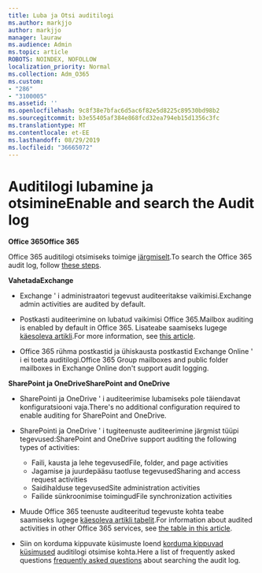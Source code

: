 ```yaml
---
title: Luba ja Otsi auditilogi
ms.author: markjjo
author: markjjo
manager: lauraw
ms.audience: Admin
ms.topic: article
ROBOTS: NOINDEX, NOFOLLOW
localization_priority: Normal
ms.collection: Adm_O365
ms.custom:
- "286"
- "3100005"
ms.assetid: ''
ms.openlocfilehash: 9c8f38e7bfac6d5ac6f82e5d8225c89530bd98b2
ms.sourcegitcommit: b3e55405af384e868fcd32ea794eb15d1356c3fc
ms.translationtype: MT
ms.contentlocale: et-EE
ms.lasthandoff: 08/29/2019
ms.locfileid: "36665072"
---
```

# <a name="enable-and-search-the-audit-log"></a><span data-ttu-id="f9057-102">Auditilogi lubamine ja otsimine</span><span class="sxs-lookup"><span data-stu-id="f9057-102">Enable and search the Audit log</span></span>

<span data-ttu-id="f9057-103">**Office 365**</span><span class="sxs-lookup"><span data-stu-id="f9057-103">**Office 365**</span></span>

<span data-ttu-id="f9057-104">Office 365 auditilogi otsimiseks toimige [järgmiselt](https://docs.microsoft.com/office365/securitycompliance/search-the-audit-log-in-security-and-compliance#search-the-audit-log).</span><span class="sxs-lookup"><span data-stu-id="f9057-104">To search the Office 365 audit log, follow [these steps](https://docs.microsoft.com/office365/securitycompliance/search-the-audit-log-in-security-and-compliance#search-the-audit-log).</span></span>

<span data-ttu-id="f9057-105">**Vahetada**</span><span class="sxs-lookup"><span data-stu-id="f9057-105">**Exchange**</span></span>

- <span data-ttu-id="f9057-106">Exchange ' i administraatori tegevust auditeeritakse vaikimisi.</span><span class="sxs-lookup"><span data-stu-id="f9057-106">Exchange admin activities are audited by default.</span></span>

- <span data-ttu-id="f9057-107">Postkasti auditeerimine on lubatud vaikimisi Office 365.</span><span class="sxs-lookup"><span data-stu-id="f9057-107">Mailbox auditing is enabled by default in Office 365.</span></span> <span data-ttu-id="f9057-108">Lisateabe saamiseks lugege [käesoleva artikli](https://docs.microsoft.com/office365/securitycompliance/enable-mailbox-auditing).</span><span class="sxs-lookup"><span data-stu-id="f9057-108">For more information, see  [this article](https://docs.microsoft.com/office365/securitycompliance/enable-mailbox-auditing).</span></span>

- <span data-ttu-id="f9057-109">Office 365 rühma postkastid ja ühiskausta postkastid Exchange Online ' i ei toeta auditilogi.</span><span class="sxs-lookup"><span data-stu-id="f9057-109">Office 365 Group mailboxes and public folder mailboxes in Exchange Online don't support audit logging.</span></span>

<span data-ttu-id="f9057-110">**SharePoint ja OneDrive**</span><span class="sxs-lookup"><span data-stu-id="f9057-110">**SharePoint and OneDrive**</span></span>

- <span data-ttu-id="f9057-111">SharePointi ja OneDrive ' i auditeerimise lubamiseks pole täiendavat konfiguratsiooni vaja.</span><span class="sxs-lookup"><span data-stu-id="f9057-111">There's no additional configuration required to enable auditing for SharePoint and OneDrive.</span></span>

- <span data-ttu-id="f9057-112">SharePointi ja OneDrive ' i tugiteenuste auditeerimine järgmist tüüpi tegevused:</span><span class="sxs-lookup"><span data-stu-id="f9057-112">SharePoint and OneDrive support auditing the following types of activities:</span></span>

    - <span data-ttu-id="f9057-113">Faili, kausta ja lehe tegevused</span><span class="sxs-lookup"><span data-stu-id="f9057-113">File, folder, and page activities</span></span>
    - <span data-ttu-id="f9057-114">Jagamise ja juurdepääsu taotluse tegevused</span><span class="sxs-lookup"><span data-stu-id="f9057-114">Sharing and access request activities</span></span>
    - <span data-ttu-id="f9057-115">Saidihalduse tegevused</span><span class="sxs-lookup"><span data-stu-id="f9057-115">Site administration activities</span></span>
    - <span data-ttu-id="f9057-116">Failide sünkroonimise toimingud</span><span class="sxs-lookup"><span data-stu-id="f9057-116">File synchronization activities</span></span>

- <span data-ttu-id="f9057-117">Muude Office 365 teenuste auditeeritud tegevuste kohta teabe saamiseks lugege [käesoleva artikli tabelit](https://docs.microsoft.com/office365/securitycompliance/search-the-audit-log-in-security-and-compliance#audited-activities).</span><span class="sxs-lookup"><span data-stu-id="f9057-117">For information about audited activities in other Office 365 services, see  [the table in this article](https://docs.microsoft.com/office365/securitycompliance/search-the-audit-log-in-security-and-compliance#audited-activities).</span></span>

- <span data-ttu-id="f9057-118">Siin on korduma kippuvate küsimuste loend [korduma kippuvad küsimused](https://docs.microsoft.com/office365/securitycompliance/search-the-audit-log-in-security-and-compliance#frequently-asked-questions) auditilogi otsimise kohta.</span><span class="sxs-lookup"><span data-stu-id="f9057-118">Here a list of frequently asked questions [frequently asked questions](https://docs.microsoft.com/office365/securitycompliance/search-the-audit-log-in-security-and-compliance#frequently-asked-questions) about searching the audit log.</span></span>